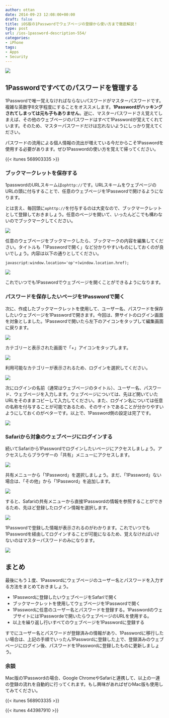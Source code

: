 ```yaml
---
author: ottan
date: 2014-09-23 12:08:00+00:00
draft: false
title: iOS版の1Passwordでウェブページの登録から使い方まで徹底解説！
type: post
url: /ios-1password-description-554/
categories:
- iPhone
tags:
- Apps
- Security
---
```


![](/uploads/2014/09/140923-54214bb0413ab.jpg)






## 1Passwordですべてのパスワードを管理する





1Passwordで唯一覚えなければならないパスワードがマスターパスワードです。複雑な英数字8文字程度にすることをオススメします。**1Passwordがハッキングされてしまっては元も子もありません**。逆に、マスターパスワードさえ覚えてしまえば、その他のウェブページのパスワードはすべて1Passwordが覚えてくれています。そのため、マスターパスワードだけは忘れないようにしっかり覚えてください。





パスワードの流用による個人情報の流出が増えている今だからこそ1Passwordを使用する必要があります。ぜひ1Passwordの使い方を覚えて帰ってください。



{{< itunes 568903335 >}}



### ブックマークレットを保存する





1passwordのURLスキームは`ophttp://`です。URLスキームをウェブページのURLの頭に付与することで、任意のウェブページを1Passwordで開けるようになります。





とは言え、毎回頭に`ophttp://`を付与するのは大変なので、ブックマークレットとして登録しておきましょう。任意のページを開いて、いったんどこでも構わないのでブックマークしてください。





![](/uploads/2014/09/140923-54215c9401bb2.png)






任意のウェブページをブックマークしたら、ブックマークの内容を編集してください。タイトルも「1Passwordで開く」など分かりやすいものにしておくのが良いでしょう。内容は以下の通りとしてください。




    
    javascript:window.location='op'+(window.location.href);





![](/uploads/2014/09/140923-54215c9715451.png)






これでいつでも1Passwordでウェブページを開くことができるようになります。





### パスワードを保存したいページを1Passwordで開く





次に、作成したブックマークレットを使用して、ユーザー名、パスワードを保存したいウェブページを1Passwordで開きます。今回は、弊サイトのログイン画面を対象としました。1Passwordで開いたら左下のアイコンをタップして編集画面に戻ります。





![](/uploads/2014/09/140923-54215c9952115.png)






カテゴリーと表示された画面で「+」アイコンをタップします。





![](/uploads/2014/09/140923-5421506a64f6b.png)






利用可能なカテゴリーが表示されるため、ログインを選択してください。





![](/uploads/2014/09/140923-5421506c9b2b7.png)






次にログインの名前（通常はウェブページのタイトル）、ユーザー名、パスワード、ウェブページを入力します。ウェブページについては、先ほど開いていたURLをそのままコピーして入力してください。また、ログイン名については任意の名称を付与することが可能であるため、そのサイトであることが分かりやすいようにしておくのがベターです。以上で、1Password側の設定は完了です。





![](/uploads/2014/09/140923-542162a76aa7a.png)






### Safariから対象のウェブページにログインする





続いてSafariから1Passwordでログインしたいページにアクセスしましょう。アクセスしたらブラウザーの「共有」メニューにアクセスします。





![](/uploads/2014/09/140923-54215c9e7d0e2.png)






共有メニューから「1Password」を選択しましょう。まだ、「1Password」ない場合は、「その他」から「1Password」を追加します。





![](/uploads/2014/09/140923-542150756ec3d.png)






すると、Safariの共有メニューから直接1Passwordの情報を参照することができるため、先ほど登録したログイン情報を選択します。





![](/uploads/2014/09/140923-54215078e0ca4.png)






1Passwordで登録した情報が表示されるのがわかります。これでいつでも1Passwordを経由してログインすることが可能になるため、覚えなければいけないのはマスターパスワードのみになります。





![](/uploads/2014/09/140923-5421507a6d128.png)






## まとめ





最後にもう１度、1Passwordにウェブページのユーザー名とパスワードを入力する方法をまとめておきましょう。






  * 1Passwordに登録したいウェブページをSafariで開く
  * ブックマークレットを使用してウェブページを1Passwordで開く
  * 1Passwordに任意のユーザー名とパスワードを登録する。1Passwordのウェブサイトには1Passwordeで開いたらウェブページのURLを使用する。
  * 以上を繰り返し行いすべてのウェブページを1Passwordに登録する




すでにユーザー名とパスワードが登録済みの情報があり、1Passwordに移行したい場合は、上記の手順でいったん1Passwordに登録した上で、登録済みのウェブページにログイン後、パスワードを1Passwordに登録したものに更新しましょう。





### 余談





Mac版の1Passwordの場合、Google ChromeやSafariと連携して、以上の一連の登録の流れを自動的に行ってくれます。もし興味があればぜひMac版も使用してみてください。



{{< itunes 568903335 >}}

{{< itunes 443987910 >}}
